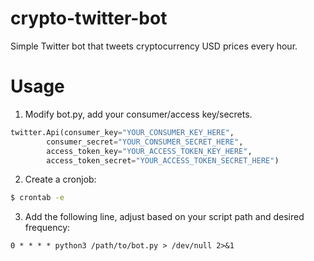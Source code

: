 # crypto-twitter-bot

Simple Twitter bot that tweets cryptocurrency USD prices every hour.

# Usage

1. Modify bot.py, add your consumer/access key/secrets.
```python
twitter.Api(consumer_key="YOUR_CONSUMER_KEY_HERE",
        consumer_secret="YOUR_CONSUMER_SECRET_HERE",
        access_token_key="YOUR_ACCESS_TOKEN_KEY_HERE",
        access_token_secret="YOUR_ACCESS_TOKEN_SECRET_HERE")
```

2. Create a cronjob:
```bash
$ crontab -e
```

3. Add the following line, adjust based on your script path and desired frequency:
```
0 * * * * python3 /path/to/bot.py > /dev/null 2>&1
```